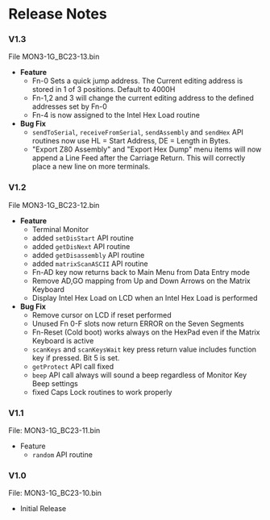# Release Notes

### V1.3
File MON3-1G_BC23-13.bin

- **Feature**
  - Fn-0 Sets a quick jump address.  The Current editing address is stored in 1 of 3 positions.  Default to 4000H
  - Fn-1,2 and 3 will change the current editing address to the defined addresses set by Fn-0
  - Fn-4 is now assigned to the Intel Hex Load routine
- **Bug Fix**
  - `sendToSerial`, `receiveFromSerial`, `sendAssembly` and `sendHex` API routines now use HL = Start Address, DE = Length in Bytes.
  - "Export Z80 Assembly" and "Export Hex Dump" menu items will now append a Line Feed after the Carriage Return.  This will correctly place a new line on more terminals.

### V1.2
File MON3-1G_BC23-12.bin

- **Feature**
  - Terminal Monitor
  - added `setDisStart` API routine
  - added `getDisNext` API routine
  - added `getDisassembly` API routine
  - added `matrixScanASCII` API routine
  - Fn-AD key now returns back to Main Menu from Data Entry mode
  - Remove AD,GO mapping from Up and Down Arrows on the Matrix Keyboard
  - Display Intel Hex Load on LCD when an Intel Hex Load is performed
- **Bug Fix**
  - Remove cursor on LCD if reset performed
  - Unused Fn 0-F slots now return ERROR on the Seven Segments
  - Fn-Reset (Cold boot) works always on the HexPad even if the Matrix Keyboard is active
  - `scanKeys` and `scanKeysWait` key press return value includes function key if pressed.  Bit 5 is set.
  - `getProtect` API call fixed
  - `beep` API call always will sound a beep regardless of Monitor Key Beep settings
  - fixed Caps Lock routines to work properly

### V1.1
File: MON3-1G_BC23-11.bin

- Feature
  -  `random` API routine

### V1.0
File: MON3-1G_BC23-10.bin

- Initial Release
